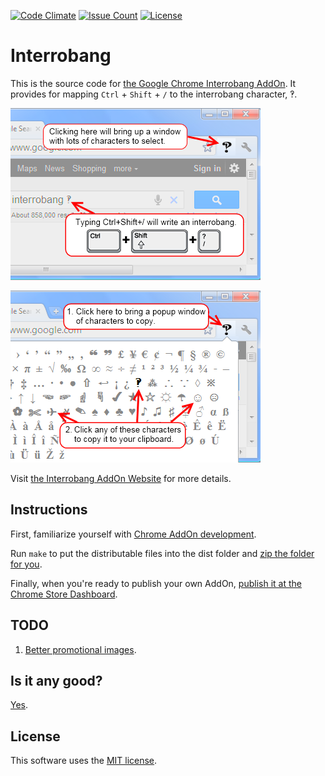 [![Code Climate](https://codeclimate.com/github/dblume/interrobang/badges/gpa.svg)](https://codeclimate.com/github/dblume/interrobang)
[![Issue Count](https://codeclimate.com/github/dblume/interrobang/badges/issue_count.svg)](https://codeclimate.com/github/dblume/interrobang/issues)
[![License](https://img.shields.io/badge/license-MIT_license-blue.svg)](https://raw.githubusercontent.com/dblume/interrobang/main/LICENSE.txt)
# Interrobang

This is the source code for [the Google Chrome Interrobang AddOn](https://chrome.google.com/webstore/detail/interrobang/jlmlnjjmjkbeolfilplmajdjbmmopoll).
It provides for mapping `Ctrl` + `Shift` + `/` to the interrobang character, &#8253;.

![shortcut](https://raw.githubusercontent.com/dblume/interrobang/main/images/Interrobang_window_proportion.png)

![shortcut](https://raw.githubusercontent.com/dblume/interrobang/main/images/Interrobang_window_proportion2.png)

Visit [the Interrobang AddOn Website](http://interrobang.dlma.com/) for more details.

## Instructions

First, familiarize yourself with [Chrome AddOn development](https://developer.chrome.com/extensions/getstarted).

Run `make` to put the distributable files into the dist folder and [zip the folder for you](https://developer.chrome.com/webstore/get_started_simple#step5).

Finally, when you're ready to publish your own AddOn, [publish it at the Chrome Store Dashboard](https://chrome.google.com/webstore/developer/dashboard).

## TODO

1. [Better promotional images](https://developer.chrome.com/webstore/images).

## Is it any good?

[Yes](https://news.ycombinator.com/item?id=3067434).

## License

This software uses the [MIT license](https://github.com/dblume/interrobang/blob/main/LICENSE.txt).
